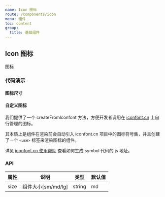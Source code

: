 ```yaml
---
name: Icon 图标
route: /components/icon
menu: 组件
toc: content
group:
  title: 基础组件
---
```


## Icon 图标

图标

### 代码演示

#### 图标尺寸

<code src='./demo/basic.tsx'></code>

#### 自定义图标

我们提供了一个 createFromIconfont 方法，方便开发者调用在 <a href="https://www.iconfont.cn/" target="_blank">iconfont.cn</a> 上自行管理的图标。

其本质上是组件在渲染前会自动引入 iconfont.cn 项目中的图标符号集，并且创建了一个 `<use>` 标签来渲染图标的组件。

详见 <a href="https://www.iconfont.cn/help/detail?spm=a313x.7781069.1998910419.d8d11a391&helptype=code" target="_blank">iconfont.cn 使用帮助</a> 查看如何生成 symbol 代码的 js 地址。

<code src='./demo/iconfont.tsx'></code>
<code src='./demo/svgcomponent.tsx'></code>

### API

| 属性 | 说明               | 类型   | 默认值 |
| ---- | ------------------ | ------ | ------ |
| size | 组件大小[sm/md/lg] | string | md     |
